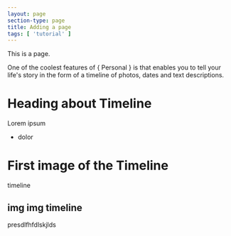 ```yaml
---
layout: page
section-type: page
title: Adding a page
tags: [ 'tutorial' ]
---
```

This is a page.

One of the coolest features of { Personal } is that enables you to tell your life's story in
the form of a timeline of photos, dates and text descriptions.

# Heading about Timeline

Lorem ipsum

- dolor

# First image of the Timeline

timeline

## img img timeline

presdlfhfdlskjlds

